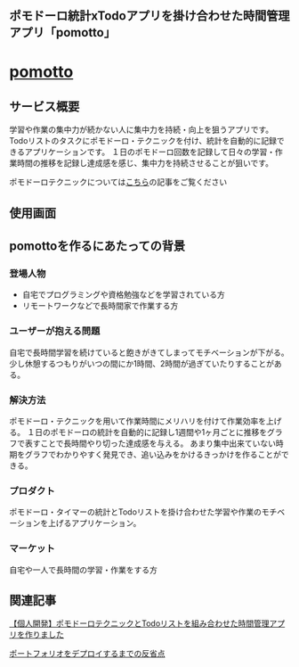 ## ポモドーロ統計xTodoアプリを掛け合わせた時間管理アプリ「pomotto」

# [pomotto](https://pomotto12345.herokuapp.com/)


## サービス概要
学習や作業の集中力が続かない人に集中力を持続・向上を狙うアプリです。
Todoリストのタスクにポモドーロ・テクニックを付け、統計を自動的に記録できるアプリケーションです。
１日のポモドーロ回数を記録して日々の学習・作業時間の推移を記録し達成感を感じ、集中力を持続させることが狙いです。

ポモドーロテクニックについては[こちら](https://www.newsweekjapan.jp/stories/carrier/2019/03/post-11867.php)の記事をご覧ください

## 使用画面



## pomottoを作るにあたっての背景

### 登場人物
* 自宅でプログラミングや資格勉強などを学習されている方
* リモートワークなどで長時間家で作業する方

### ユーザーが抱える問題
自宅で長時間学習を続けていると飽きがきてしまってモチベーションが下がる。
少し休憩するつもりがいつの間にか1時間、2時間が過ぎていたりすることがある。

### 解決方法
ポモドーロ・テクニックを用いて作業時間にメリハリを付けて作業効率を上げる。
１日のポモドーロの統計を自動的に記録し1週間や1ヶ月ごとに推移をグラフで表すことで長時間やり切った達成感を与える。
あまり集中出来ていない時期をグラフでわかりやすく発見でき、追い込みをかけるきっかけを作ることができる。

### プロダクト
ポモドーロ・タイマーの統計とTodoリストを掛け合わせた学習や作業のモチベーションを上げるアプリケーション。

### マーケット
自宅や一人で長時間の学習・作業をする方

## 関連記事
[【個人開発】ポモドーロテクニックとTodoリストを組み合わせた時間管理アプリを作りました](https://qiita.com/Misato0122/items/aad6f79c2763b8eee6e3)

[ポートフォリオをデプロイするまでの反省点](https://miiina01220.hatenablog.com/entry/2021/04/27/115252)
